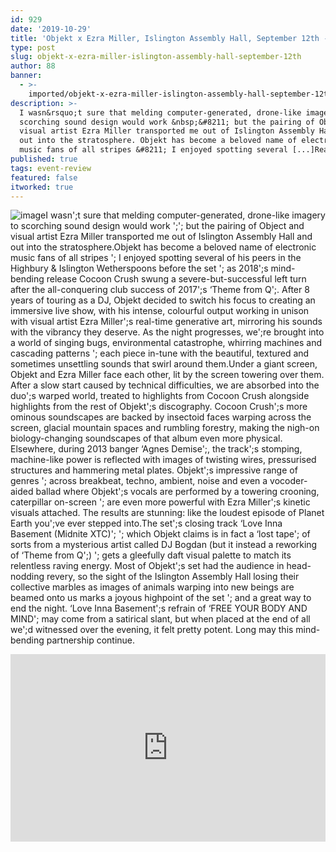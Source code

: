 ```yaml
---
id: 929
date: '2019-10-29'
title: 'Objekt x Ezra Miller, Islington Assembly Hall, September 12th - Loose Lips'
type: post
slug: objekt-x-ezra-miller-islington-assembly-hall-september-12th
author: 88
banner:
  - >-
    imported/objekt-x-ezra-miller-islington-assembly-hall-september-12th/image929.jpeg
description: >-
  I wasn&rsquo;t sure that melding computer-generated, drone-like imagery to
  scorching sound design would work &nbsp;&#8211; but the pairing of Object and
  visual artist Ezra Miller transported me out of Islington Assembly Hall and
  out into the stratosphere. Objekt has become a beloved name of electronic
  music fans of all stripes &#8211; I enjoyed spotting several [...]Read More...
published: true
tags: event-review
featured: false
itworked: true
---
```

![image](../imported/objekt-x-ezra-miller-islington-assembly-hall-september-12th/image929.jpeg)I wasn';t sure that melding computer-generated, drone-like imagery to scorching sound design would work ';'; but the pairing of Object and visual artist Ezra Miller transported me out of Islington Assembly Hall and out into the stratosphere.Objekt has become a beloved name of electronic music fans of all stripes '; I enjoyed spotting several of his peers in the Highbury & Islington Wetherspoons before the set '; as 2018';s mind-bending release Cocoon Crush swung a severe-but-successful left turn after the all-conquering club success of 2017';s ‘Theme from Q';. After 8 years of touring as a DJ, Objekt decided to switch his focus to creating an immersive live show, with his intense, colourful output working in unison with visual artist Ezra Miller';s real-time generative art, mirroring his sounds with the vibrancy they deserve. As the night progresses, we';re brought into a world of singing bugs, environmental catastrophe, whirring machines and cascading patterns '; each piece in-tune with the beautiful, textured and sometimes unsettling sounds that swirl around them.Under a giant screen, Objekt and Ezra Miller face each other, lit by the screen towering over them. After a slow start caused by technical difficulties, we are absorbed into the duo';s warped world, treated to highlights from Cocoon Crush alongside highlights from the rest of Objekt';s discography. Cocoon Crush';s more ominous soundscapes are backed by insectoid faces warping across the screen, glacial mountain spaces and rumbling forestry, making the nigh-on biology-changing soundscapes of that album even more physical. Elsewhere, during 2013 banger ‘Agnes Demise';, the track';s stomping, machine-like power is reflected with images of twisting wires, pressurised structures and hammering metal plates. Objekt';s impressive range of genres '; across breakbeat, techno, ambient, noise and even a vocoder-aided ballad where Objekt';s vocals are performed by a towering crooning, caterpillar on-screen '; are even more powerful with Ezra Miller';s kinetic visuals attached. The results are stunning: like the loudest episode of Planet Earth you';ve ever stepped into.The set';s closing track ‘Love Inna Basement (Midnite XTC)'; '; which Objekt claims is in fact a ‘lost tape'; of sorts from a mysterious artist called DJ Bogdan (but it instead a reworking of ‘Theme from Q';) '; gets a gleefully daft visual palette to match its relentless raving energy. Most of Objekt';s set had the audience in head-nodding revery, so the sight of the Islington Assembly Hall losing their collective marbles as images of animals warping into new beings are beamed onto us marks a joyous highpoint of the set '; and a great way to end the night. ‘Love Inna Basement';s refrain of ‘FREE YOUR BODY AND MIND'; may come from a satirical slant, but when placed at the end of all we';d witnessed over the evening, it felt pretty potent. Long may this mind-bending partnership continue.

<iframe width='100%' height='300' scrolling='no' frameborder='no' allow='autoplay' src='http://www.youtube.com/embed/NlW2naIokwA?wmode=opaque'></iframe>